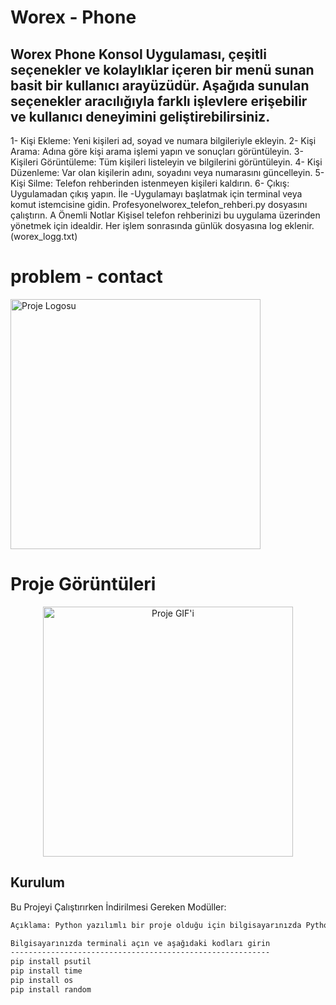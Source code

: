 <!-- Başlık -->
# Worex - Phone
<!-- Kısa Açıklama -->
Worex Phone Konsol Uygulaması, çeşitli seçenekler ve kolaylıklar içeren bir menü sunan basit bir kullanıcı arayüzüdür. Aşağıda sunulan seçenekler aracılığıyla farklı işlevlere erişebilir ve kullanıcı deneyimini geliştirebilirsiniz.
-------------------------------------------------------------------
1- Kişi Ekleme: Yeni kişileri ad, soyad ve numara bilgileriyle ekleyin.
2- Kişi Arama: Adına göre kişi arama işlemi yapın ve sonuçları görüntüleyin.
3- Kişileri Görüntüleme: Tüm kişileri listeleyin ve bilgilerini görüntüleyin.
4- Kişi Düzenleme: Var olan kişilerin adını, soyadını veya numarasını güncelleyin.
5- Kişi Silme: Telefon rehberinden istenmeyen kişileri kaldırın.
6- Çıkış: Uygulamadan çıkış yapın.
İle
-Uygulamayı başlatmak için terminal veya komut istemcisine gidin.
Profesyonelworex_telefon_rehberi.py dosyasını çalıştırın.
A
Önemli Notlar
Kişisel telefon rehberinizi bu uygulama üzerinden yönetmek için idealdir.
Her işlem sonrasında günlük dosyasına log eklenir. (worex_logg.txt)

# problem - contact
<p align="left">
  <img src="https://i.hizliresim.com/oizit5v.png" alt="Proje Logosu" width="400">
</p>

#         Proje Görüntüleri
<p align="center">
  <img src="https://s13.gifyu.com/images/SjLe4.gif" alt="Proje GIF'i" width="400">
</p>


<!-- Kurulum -->
## Kurulum

Bu Projeyi Çalıştırırken İndirilmesi Gereken Modüller:

```bash
Açıklama: Python yazılımlı bir proje olduğu için bilgisayarınızda Python yüklü olması lazım.

Bilgisayarınızda terminali açın ve aşağıdaki kodları girin
----------------------------------------------------------
pip install psutil
pip install time
pip install os
pip install random

